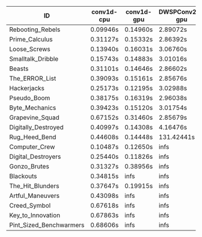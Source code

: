 |ID|conv1d-cpu|conv1d-gpu|DWSPConv2D-gpu|gemm-gpu|avg|
|-|-|-|-|-|-|
|Rebooting_Rebels|0.09946s|0.14960s|2.89072s|1.70560s|1.21135s|
|Prime_Calculus|0.31127s|0.15332s|2.86392s|1.70760s|1.25903s|
|Loose_Screws|0.13940s|0.16031s|3.06760s|1.79923s|1.29164s|
|Smalltalk_Dribble|0.15743s|0.14883s|3.01016s|1.89571s|1.30303s|
|Beasts|0.31101s|0.14646s|2.86602s|1.89582s|1.30483s|
|The_ERROR_List|0.39093s|0.15161s|2.85676s|1.89237s|1.32292s|
|Hackerjacks|0.25173s|0.12195s|3.02988s|1.91652s|1.33002s|
|Pseudo_Boom|0.38175s|0.16319s|2.96038s|1.93337s|1.35967s|
|Byte_Mechanics|0.39423s|0.15120s|3.01754s|1.90610s|1.36727s|
|Grapevine_Squad|0.67152s|0.31460s|2.85679s|1.71779s|1.39017s|
|Digitally_Destroyed|0.40997s|0.14308s|4.16476s|2.50235s|1.80504s|
|Rug_Heed_Bend|0.44608s|0.14448s|131.42441s|4.44071s|34.11392s|
|Computer_Crew|0.10487s|0.12650s|infs|4.39832s|infs|
|Digital_Destroyers|0.25440s|0.11826s|infs|1.90622s|infs|
|Gonzo_Brutes|0.31327s|0.38956s|infs|4.42369s|infs|
|Blackouts|0.34815s|infs|infs|1.72489s|infs|
|The_Hit_Blunders|0.37647s|0.19915s|infs|1.90772s|infs|
|Artful_Maneuvers|0.43098s|infs|infs|4.49360s|infs|
|Creed_Symbol|0.67618s|infs|infs|4.53125s|infs|
|Key_to_Innovation|0.67863s|infs|infs|4.48369s|infs|
|Pint_Sized_Benchwarmers|0.68606s|infs|infs|4.49184s|infs|
